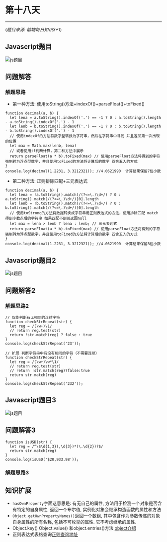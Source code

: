 # 第十八天

***

(*题目来源: 前端每日知识3+1*)

## Javascript题目

![js题目](https://gitee.com/rbozo/picgo_image/raw/master/image/0/7736190dfd958360b463c2c1c5f974a.png)

## 问题解答

### 解题思路

* 第一种方法: 使用toString()方法+indexOf()+parseFloat()+toFixed()

```JS
function decimal(a, b) {
  let lena = a.toString().indexOf('.') == -1 ? 0 : a.toString().length - a.toString().indexOf('.') - 1
  let lenb = b.toString().indexOf('.') == -1 ? 0 : b.toString().length - b.toString().indexOf('.') - 1
  // 使用indexOf的方法将数字型转换为字符串，然后在字符串中寻找 并且返回第一次出现的位置
  let max = Math.max(lenb, lena)
  // 或者使用if判断计算，第二种方法中展示
  return parseFloat(a * b).toFixed(max) // 使用parseFloat方法将得到的字符强制转为浮点型数字，并且使用toFixed的方法将计算后的数字 四舍五入的方式
}
console.log(decimal(1.2231, 3.3212321)); //4.0621990  计算结果保留7位小数
```

* 第二种方法: 正则排除匹配+三元表达式

```JS
function decimal(a, b) {
  let lena = !a.toString().match(/(?<=\.)\d+/) ? 0 : a.toString().match(/(?<=\.)\d+/)[0].length
  let lenb = !b.toString().match(/(?<=\.)\d+/) ? 0 : b.toString().match(/(?<=\.)\d+/)[0].length
  // 使用toStrong的方法将数据转换成字符串用正则表达式的方法，使用排除匹配 match得到小数点后的字符串 如果匹配不到则返回null
  let max = lena > lenb ? lena : lenb; // 三元表达式
  return parseFloat(a * b).toFixed(max) // 使用parseFloat方法将得到的字符强制转为浮点型数字，并且使用toFixed的方法将计算后的数字 四舍五入的方式
}
console.log(decimal(1.2231, 3.3212321)); //4.0621990  计算结果保留8位小数
```

## Javascript题目2

![js题目](https://gitee.com/rbozo/picgo_image/raw/master/image/0/d75008647c8e27e043e3d7ce0a7f416.png)

## 问题解答2

### 解题思路2

```JS
// 仅能判断有无相同的连续字符
function checkStrRepeat(str) {
  let reg = /(\w+)\1/
  // return reg.test(str)
  return !str.match(reg) ? false : true
}
console.log(checkStrRepeat('23'));

// 扩展 判断字符串中有没有相同的字符（不需要连续）
function checkStrRepeat(str) {
  let reg = /(\w+)\w*\1/
  // return reg.test(str)
  // return !str.match(reg)?false:true
  return str.match(reg)
}
console.log(checkStrRepeat('232'));
```

## Javascript题目3

![js题目](https://gitee.com/rbozo/picgo_image/raw/master/image/0/bbab60cbc505778346194cc9c6e92d1.png)

## 问题解答3

```JS
function isUSD(str) {
  let reg = /^\$\d{1,3}(,\d{3})*(\.\d{2})?$/
  return str.match(reg)
}
console.log(isUSD('$20,933.98'));
```

### 解题思路3

## 知识扩展

* `hasOwnProperty`字面这意思是: 有无自己的属性, 方法用于检测一个对象是否含有特定的自身属性, 返回一个布尔值, 实例化对象会继承构造函数的属性和方法
* `Object.getOwnPropertyNames()`返回一个数组, 其中包含作为参数传递的对象自身属性的所有名称, 包括不可枚举的属性. 它不考虑继承的属性.
* Object.key() Object.value() 和object.entries()方法  [object介绍](https://blog.csdn.net/weixin_43675447/article/details/99232258)
* 正则表达式表格查询[正则查询地址](https://www.jq22.com/chm/jquery/regexp.html)
